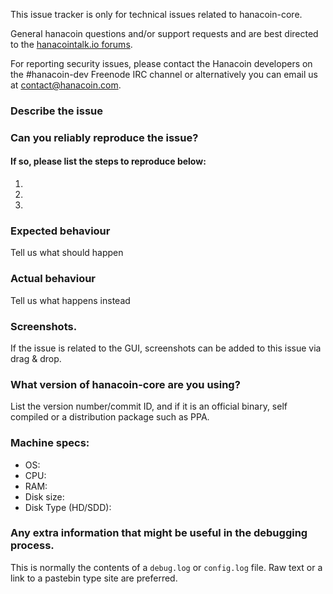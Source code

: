 <!--- Remove sections that do not apply -->

This issue tracker is only for technical issues related to hanacoin-core.

General hanacoin questions and/or support requests and are best directed to the [hanacointalk.io forums](https://hanacointalk.io/).

For reporting security issues, please contact the Hanacoin developers on the #hanacoin-dev Freenode IRC channel or alternatively you can email us at contact@hanacoin.com.

### Describe the issue

### Can you reliably reproduce the issue?
#### If so, please list the steps to reproduce below:
1.
2.
3.

### Expected behaviour
Tell us what should happen

### Actual behaviour
Tell us what happens instead

### Screenshots.
If the issue is related to the GUI, screenshots can be added to this issue via drag & drop.

### What version of hanacoin-core are you using?
List the version number/commit ID, and if it is an official binary, self compiled or a distribution package such as PPA.

### Machine specs:
- OS:
- CPU:
- RAM:
- Disk size:
- Disk Type (HD/SDD):

### Any extra information that might be useful in the debugging process.
This is normally the contents of a `debug.log` or `config.log` file. Raw text or a link to a pastebin type site are preferred.
